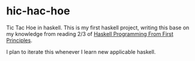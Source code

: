 # hic-hac-hoe
Tic Tac Hoe in haskell. This is my first haskell project, writing this base on my knowledge from reading 2/3 of [Haskell Programming From First Principles](https://haskellbook.com/). 

I plan to iterate this whenever I learn new applicable haskell.